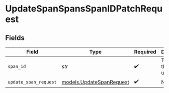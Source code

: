 # UpdateSpanSpansSpanIDPatchRequest


## Fields

| Field                                                      | Type                                                       | Required                                                   | Description                                                |
| ---------------------------------------------------------- | ---------------------------------------------------------- | ---------------------------------------------------------- | ---------------------------------------------------------- |
| `span_id`                                                  | *str*                                                      | :heavy_check_mark:                                         | The ID of the span to update                               |
| `update_span_request`                                      | [models.UpdateSpanRequest](../models/updatespanrequest.md) | :heavy_check_mark:                                         | N/A                                                        |